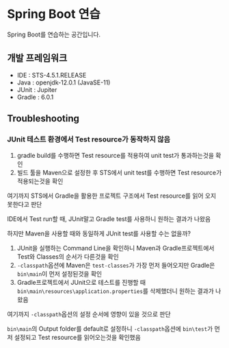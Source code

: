 # Spring Boot 연습
Spring Boot를 연습하는 공간입니다.

## 개발 프레임워크
- IDE : STS-4.5.1.RELEASE
- Java : openjdk-12.0.1 (JavaSE-11)
- JUnit : Jupiter
- Gradle : 6.0.1

## Troubleshooting

### JUnit 테스트 환경에서 Test resource가 동작하지 않음

1. gradle build를 수행하면 Test resource를 적용하여 unit test가 통과하는것을 확인
2. 빌드 툴을 Maven으로 설정한 후 STS에서 unit test를 수행하면 Test resource가 적용되는것을 확인

여기까지 STS에서 Gradle을 활용한 프로젝트 구조에서 Test resource를 읽어 오지 못한다고 판단

IDE에서 Test run할 때, JUnit말고 Gradle test를 사용하니 원하는 결과가 나왔음

하지만 Maven을 사용할 때와 동일하게 JUnit test를 사용할 수는 없을까?

1. JUnit을 실행하는 Command Line을 확인하니 Maven과 Gradle프로젝트에서 Test와 Classes의 순서가 다른것을 확인
2. `-classpath`옵션에 Maven은 `test-classes`가 가장 먼저 들어오지만 Gradle은 `bin\main`이 먼저 설정된것을 확인
3. Gradle프로젝트에서 JUnit으로 테스트를 진행할 때 `bin\main\resources\application.properties`를 삭제했더니 원하는 결과가 나왔음

여기까지 `-classpath`옵션의 설정 순서에 영향이 있을 것으로 판단

`bin\main`의 Output folder를 default로 설정하니 `-classpath`옵션에 `bin\test`가 먼저 설정되고 Test resource를 읽어오는것을 확인했음
